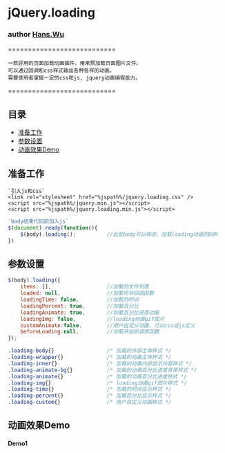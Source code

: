 # jQuery.loading
### author [Hans.Wu](http://www.hanswu.com/project/jquery_loading.html "jQuery.loading")
===========================

    一款好用的页面加载动画插件，用来预加载页面图片文件。
    可以通过回调和css样式输出各种各样的动画。
    需要使用者掌握一定的css和js, jquery动画编程能力。

===========================

## 目录
* [准备工作](#准备工作)
* [参数设置](#参数设置)
* [动画效果Demo](#动画效果Demo)

## 准备工作
```
`引入js和css`
<link rel="stylesheet" href="%jspath%/jquery.loading.css" />
<script src="%jspath%/jquery.min.js"></script>
<script src="%jspath%/jquery.loading.min.js"></script>
```
```javascript
`body结束代码前加入js`
$(document).ready(function(){
    $(body).loading();          //此处body可以修改，加载loading动画的DOM
})
```
## 参数设置
```javascript
$(body).loading({
    items: [],                  //加载的文件列表
    loaded: null,               //加载完毕回调函数
    loadingTime: false,         //加载的时间
    loadingPercent: true,       //加载百分比
    loadingAnimate: true,       //加载百分比进度动画
    loadingImg: false,          //loading动画gif图片
    customAnimate:false,        //用户自定义动画，可以css或js定义
    beforeLoading:null,         //加载开始前调用函数
});
```
```css
.loading-body{}                 /* 加载的外部主体样式 */
.loading-wrapper{}              /* 加载的动画主体样式 */
.loading-inner{}                /* 加载的动画内部显示内容样式 */
.loading-animate-bg{}           /* 加载的动画百分比进度背景样式 */
.loading-animate{}              /* 加载的动画百分比进度样式 */
.loading-img{}                  /* loading动画gif图片样式 */
.loading-time{}                 /* 加载的时间显示样式 */
.loading-percent{}              /* 加载百分比显示样式 */
.loading-custom{}               /* 用户自定义动画样式 */
```
## 动画效果Demo
#### Demo1
```javascript

```
